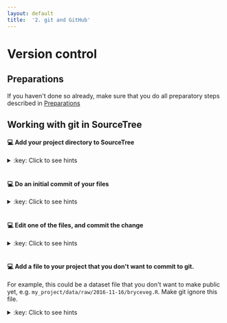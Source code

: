 ```yaml
---
layout: default
title:  '2. git and GitHub'
---
```


# <a name="begin"></a> Version control

## Preparations

If you haven't done so already, make sure that you do all preparatory steps described in [Preparations]({{site.url}}/preparations.html)
<br />

## Working with git in SourceTree

#### :computer: Add your project directory to SourceTree
<details markdown="1">
<summary>:key: Click to see hints</summary>

* _Clone / New_ -> _Create New Repository_ tab
	* **Repository Type**: Git
	* **Destination path**: path to your directory (can be selected by using the ... button)
	* Check the _Bookmark this repository_ option
	* **Name**: directory name (or what you want)
* At the next dialog, add your name and email address (preferable the same that you used when you registered your GitHub account)
	* Check the _Use these details for all repositories_ option@
</details>  
<br />

#### :computer: Do an initial commit of your files
<details markdown="1">
<summary>:key: Click to see hints</summary>

* Open your project repository in SourceTree
* On the lefthand panel of your project, select FILE STATUS - Working Copy
* Select the files listed under 'Unstaged files' and click _Stage selected_
* Type an short and informative message in the commit message text field at the bottom, e.g. `Initial commit`
* Hit commit button
* (Expand the BRANCHES tab on the left, and select the master branch to see what was committed)

</details>  
<br />

#### :computer: Edit one of the files, and commit the change
<details markdown="1">
<summary>:key: Click to see hints</summary>
* Select the changed file listed under 'Unstaged files', and view the changes that has been made
* Type an short and informative message in the commit message text field at the bottom, e.g. `Added more information about this or that`
* Hit commit button
* (Expand the Branches tab on the left, and select the master branch to see what was committed)
</details>  
<br />

#### :computer: Add a file to your project that you don't want to commit to git.
For example, this could be a dataset file that you don't want to make public yet, e.g. `my_project/data/raw/2016-11-16/bryceveg.R`. Make git ignore this file.
<details markdown="1">
<summary>:key: Click to see hints</summary>
* Add a file somewhere in your project directory
* Right-click the recently added file (listed under 'Unstaged files'), and select the _Ignore..._ choice.
	* Select an appropriate available option, and click OK
* Notice that a new file _.gitignore_ has appeared. Add and commit that file to your repository.
</details>  
<br />
